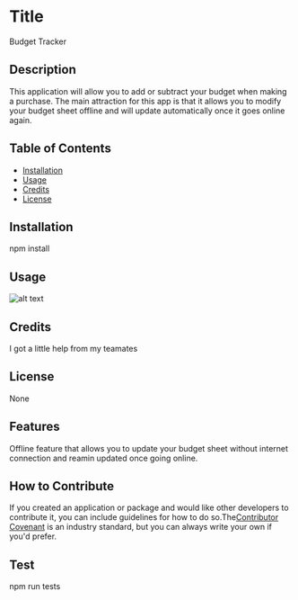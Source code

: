 
# Title

Budget Tracker

## Description

This application will allow you to add or subtract your budget when making a purchase. The main attraction for this app is that it allows you to modify your budget sheet offline and will update automatically once it goes online again.

## Table of Contents

  - [Installation](#installation)
  - [Usage](#usage)
  - [Credits](#credits)
  - [License](#license)


## Installation

npm install

## Usage

![alt text](assets/images/screenshot.png)

## Credits

I got a little help from my teamates

## License

None

## Features

Offline feature that allows you to update your budget sheet without internet connection and reamin updated once going online.


## How to Contribute

If you created an application or package and would like other developers to contribute it, you can include guidelines for how to do so.The[Contributor Covenant](https://www.contributor-covenant.org/) is an industry standard, but you can always write your own if you'd prefer.

## Test

npm run tests

